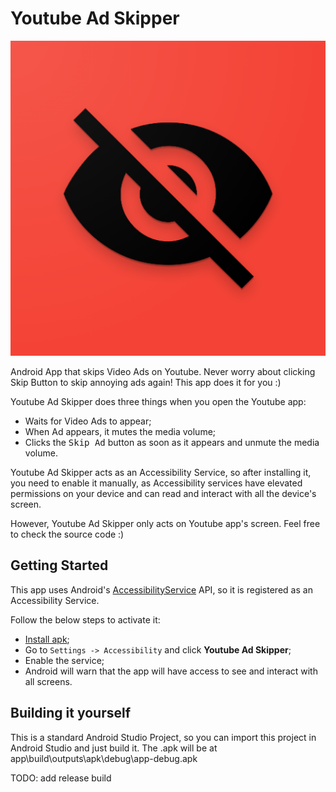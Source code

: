 # Youtube Ad Skipper

![Youtube Ad Skipper Logo](./logo_web_hi_res_512.png)

Android App that skips Video Ads on Youtube. Never worry about clicking Skip Button to skip annoying ads again! This app does it for you :)

Youtube Ad Skipper does three things when you open the Youtube app:
- Waits for Video Ads to appear;
- When Ad appears, it mutes the media volume;
- Clicks the <kbd>Skip Ad</kbd> button as soon as it appears and unmute the media volume.

Youtube Ad Skipper acts as an Accessibility Service, so after installing it, you need to enable it manually, as Accessibility services have elevated permissions on your device and can read and interact with all the device's screen.

However, Youtube Ad Skipper only acts on Youtube app's screen. Feel free to check the source code :)

## Getting Started

This app uses Android's [AccessibilityService](https://developer.android.com/guide/topics/ui/accessibility/service) API, so it is registered as an Accessibility Service.

Follow the below steps to activate it:

- [Install apk](https://github.com/alfeugds/youtubeadskipper/releases/latest);
- Go to `Settings -> Accessibility` and click **Youtube Ad Skipper**;
- Enable the service;
- Android will warn that the app will have access to see and interact with all screens.

## Building it yourself

This is a standard Android Studio Project, so you can import this project in Android Studio and just build it.
The .apk will be at app\build\outputs\apk\debug\app-debug.apk

TODO: add release build
